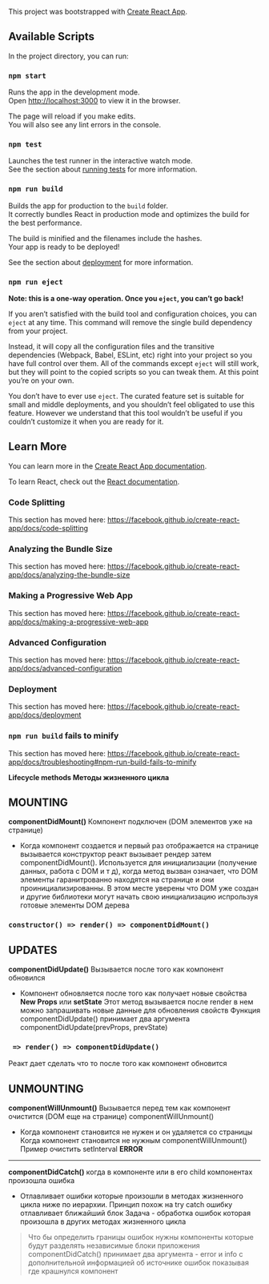 This project was bootstrapped with [Create React App](https://github.com/facebook/create-react-app).

## Available Scripts

In the project directory, you can run:

### `npm start`

Runs the app in the development mode.<br>
Open [http://localhost:3000](http://localhost:3000) to view it in the browser.

The page will reload if you make edits.<br>
You will also see any lint errors in the console.

### `npm test`

Launches the test runner in the interactive watch mode.<br>
See the section about [running tests](https://facebook.github.io/create-react-app/docs/running-tests) for more information.

### `npm run build`

Builds the app for production to the `build` folder.<br>
It correctly bundles React in production mode and optimizes the build for the best performance.

The build is minified and the filenames include the hashes.<br>
Your app is ready to be deployed!

See the section about [deployment](https://facebook.github.io/create-react-app/docs/deployment) for more information.

### `npm run eject`

**Note: this is a one-way operation. Once you `eject`, you can’t go back!**

If you aren’t satisfied with the build tool and configuration choices, you can `eject` at any time. This command will remove the single build dependency from your project.

Instead, it will copy all the configuration files and the transitive dependencies (Webpack, Babel, ESLint, etc) right into your project so you have full control over them. All of the commands except `eject` will still work, but they will point to the copied scripts so you can tweak them. At this point you’re on your own.

You don’t have to ever use `eject`. The curated feature set is suitable for small and middle deployments, and you shouldn’t feel obligated to use this feature. However we understand that this tool wouldn’t be useful if you couldn’t customize it when you are ready for it.

## Learn More

You can learn more in the [Create React App documentation](https://facebook.github.io/create-react-app/docs/getting-started).

To learn React, check out the [React documentation](https://reactjs.org/).

### Code Splitting

This section has moved here: https://facebook.github.io/create-react-app/docs/code-splitting

### Analyzing the Bundle Size

This section has moved here: https://facebook.github.io/create-react-app/docs/analyzing-the-bundle-size

### Making a Progressive Web App

This section has moved here: https://facebook.github.io/create-react-app/docs/making-a-progressive-web-app

### Advanced Configuration

This section has moved here: https://facebook.github.io/create-react-app/docs/advanced-configuration

### Deployment

This section has moved here: https://facebook.github.io/create-react-app/docs/deployment

### `npm run build` fails to minify

This section has moved here: https://facebook.github.io/create-react-app/docs/troubleshooting#npm-run-build-fails-to-minify



**Lifecycle methods Методы жизненного цикла**

**MOUNTING**
------------
**componentDidMount()** Компонент подключен (DOM элементов уже на странице)
- Когда компонент создается и первый раз отображается на странице
вызывается конструктор реакт вызывает рендер затем componentDidMount(). 
Используется для инициализации (получение данных, работа с DOM и т д), когда метод вызван означает, что DOM элементы гаранитрованно находятся на странице и они проинициализированны. В этом месте уверены что DOM уже создан и другие библиотеки могут начать свою инициализацию испрользуя готовые элементы DOM дерева
### `constructor() => render() => componentDidMount()`

**UPDATES**
-----------
**componentDidUpdate()** Вызывается после того как компонент обновился
- Компонент обновляется после того как получает новые свойства **New Props** или **setState** 
Этот метод вызывается после render в нем можно запрашивать новые данные для обновления свойств
Функция componentDidUpdate() принимает два аргумента componentDidUpdate(prevProps, prevState)
### ` => render() => componentDidUpdate()`
Реакт дает сделать что то после того как компонент обновится

**UNMOUNTING**
-------------
**componentWillUnmount()** Вызывается перед тем как компонент очистится (DOM еще на странице)
componentWillUnmount() 
- Когда компонент становится не нужен и он удаляется со страницы
Когда компонент становится не нужным componentWillUnmount() 
Пример очистить setInterval
**ERROR**
---------
**componentDidCatch()** когда в компоненте или в его child компонентах произошла ошибка
- Отлавливает ошибки которые произошли в методах жизненного цикла ниже по иерархии.
Принцип похож на try catch ошибку отлавливает ближайший блок
Задача - обработка ошибок которая произошла в других методах жизненного цикла
> Что бы определить границы ошибок нужны компоненты которые будут разделять независимые блоки приложения
> componentDidCatch() принимает два аргумента - error и info с дополнительной информацией об источнике ошибок показывая где крашнулся компонент
